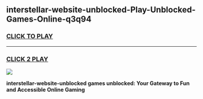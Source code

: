
## interstellar-website-unblocked-Play-Unblocked-Games-Online-q3q94
<h3>
<a href="https://premium76.site?title=interstellar-website-unblocked&ref=25A">CLICK TO PLAY</a></h3>
<hr>

<h3>
<a href="https://premium76.site?title=interstellar-website-unblocked&ref=25A">CLICK 2 PLAY</a>
  
</h3>

<a href="https://premium76.site?title=interstellar-website-unblocked&ref=25A"><img src="https://clearcache.store/games.png"></a>


**interstellar-website-unblocked games unblocked: Your Gateway to Fun and Accessible Online Gaming**
